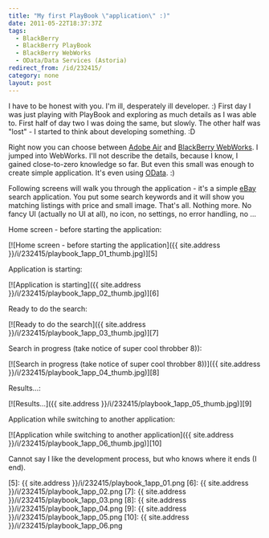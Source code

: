 ```yaml
---
title: "My first PlayBook \"application\" :)"
date: 2011-05-22T18:37:37Z
tags:
  - BlackBerry
  - BlackBerry PlayBook
  - BlackBerry WebWorks
  - OData/Data Services (Astoria)
redirect_from: /id/232415/
category: none
layout: post
---
```

I have to be honest with you. I'm ill, desperately ill developer. :) First day I was just playing with PlayBook and exploring as much details as I was able to. First half of day two I was doing the same, but slowly. The other half was "lost" - I started to think about developing something. :D

Right now you can choose between [Adobe Air][1] and [BlackBerry WebWorks][2]. I jumped into WebWorks. I'll not describe the details, because I know, I gained close-to-zero knowledge so far. But even this small was enough to create simple application. It's even using [OData][3]. :)

Following screens will walk you through the application - it's a simple [eBay][4] search application. You put some search keywords and it will show you matching listings with price and small image. That's all. Nothing more. No fancy UI (actually no UI at all), no icon, no settings, no error handling, no ...

Home screen - before starting the application:

[![Home screen - before starting the application]({{ site.address }}/i/232415/playbook_1app_01_thumb.jpg)][5]

Application is starting:

[![Application is starting]({{ site.address }}/i/232415/playbook_1app_02_thumb.jpg)][6]

Ready to do the search:

[![Ready to do the search]({{ site.address }}/i/232415/playbook_1app_03_thumb.jpg)][7]

Search in progress (take notice of super cool throbber 8)):

[![Search in progress (take notice of super cool throbber 8))]({{ site.address }}/i/232415/playbook_1app_04_thumb.jpg)][8]

Results...:

[![Results...]({{ site.address }}/i/232415/playbook_1app_05_thumb.jpg)][9]

Application while switching to another application:

[![Application while switching to another application]({{ site.address }}/i/232415/playbook_1app_06_thumb.jpg)][10]

Cannot say I like the development process, but who knows where it ends (I end).

[1]: http://www.adobe.com/products/air/
[2]: http://us.blackberry.com/developers/tablet/webworks.jsp
[3]: http://www.odata.org
[4]: http://www.ebay.com
[5]: {{ site.address }}/i/232415/playbook_1app_01.png
[6]: {{ site.address }}/i/232415/playbook_1app_02.png
[7]: {{ site.address }}/i/232415/playbook_1app_03.png
[8]: {{ site.address }}/i/232415/playbook_1app_04.png
[9]: {{ site.address }}/i/232415/playbook_1app_05.png
[10]: {{ site.address }}/i/232415/playbook_1app_06.png
